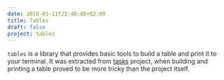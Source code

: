 ```yaml
---
date: 2018-01-11T22:40:08+02:00
title: Tables
draft: false
project: tables
---
```

`tables` is a library that provides basic tools to build a table and print it to your 
terminal. It was extracted from [tasks](https://github.com/vilisimo/tasks) project, 
when building and printing a table proved to be more tricky than the project itself.